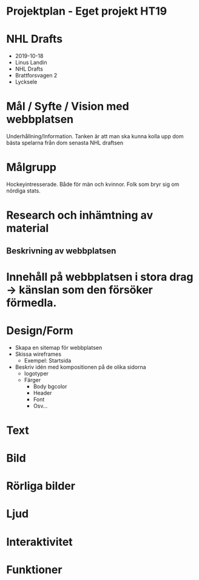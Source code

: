 # Projektplan - Eget projekt HT19

# NHL Drafts
- 2019-10-18
- Linus Landin
- NHL Drafts
- Brattforsvagen 2
- Lycksele

# Mål / Syfte / Vision med webbplatsen
Underhållning/Information. Tanken är att man ska kunna kolla upp dom bästa spelarna från dom senasta NHL draftsen
# Målgrupp
Hockeyintresserade. Både för män och kvinnor. Folk som bryr sig om nördiga stats.
# Research och inhämtning av material

## Beskrivning av webbplatsen

# Innehåll på webbplatsen i stora drag -> känslan som den försöker förmedla.

# Design/Form
* Skapa en sitemap för webbplatsen
* Skissa wireframes 
    * Exempel: Startsida
* Beskriv idén med kompositionen på de olika sidorna 
    * logotyper
    * Färger
        * Body bgcolor
        * Header 
        * Font
        * Osv… 


# Text

# Bild

# Rörliga bilder

# Ljud

# Interaktivitet 

# Funktioner 